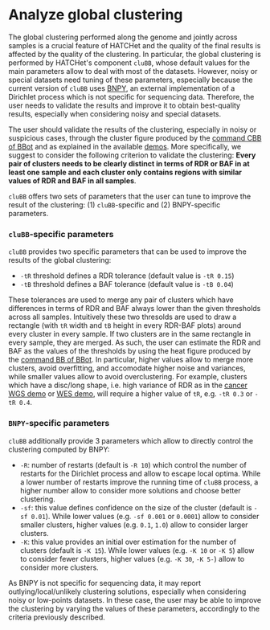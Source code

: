 # Analyze global clustering

The global clustering performed along the genome and jointly across samples is a crucial feature of HATCHet and the quality of the final results is affected by the quality of the clustering. In particular, the global clustering is performed by HATCHet's component `cluBB`, whose default values for the main parameters allow to deal with most of the datasets. However, noisy or special datasets need tuning of these parameters, especially because the current version of `cluBB` uses [BNPY](https://bitbucket.org/michaelchughes/bnpy-dev/src/master/), an external implementation of a Dirichlet process which is not specific for sequencing data. Therefore, the user needs to validate the results and improve it to obtain best-quality results, especially when considering noisy and special datasets. 

The user should validate the results of the clustering, especially in noisy or suspicious cases, through the cluster figure produced by the [command CBB of BBot](https://github.com/raphael-group/hatchet/blob/master/doc/doc_bbot.md) and as explained in the available [demos](https://github.com/raphael-group/hatchet#demos). More specifically, we suggest to consider the following criterion to validate the clustering: **Every pair of clusters needs to be clearly distinct in terms of RDR or BAF in at least one sample and each cluster only contains regions with similar values of RDR and BAF in all samples**.

`cluBB` offers two sets of parameters that the user can tune to improve the result of the clustering: (1) `cluBB`-specific and (2) BNPY-specific parameters.

### `cluBB`-specific parameters

`cluBB` provides two specific parameters that can be used to improve the results of the global clustering:
- `-tR` threshold defines a RDR tolerance (default value is `-tR 0.15`)
- `-tB` threshold defines a BAF tolerance (default value is `-tB 0.04`)

These tolerances are used to merge any pair of clusters which have differences in terms of RDR and BAF always lower than the given thresholds across all samples. Intuitively these two thresolds are used to draw a rectangle (with `tR` width and `tB` height in every RDR-BAF plots) around every cluster in every sample. If two clusters are in the same rectangle in every sample, they are merged. As such, the user can estimate the RDR and BAF as the values of the thresholds by using the heat figure produced by the [command BB of BBot](https://github.com/raphael-group/hatchet/blob/master/doc/doc_bbot.md). In particular, higher values allow to merge more clusters, avoid overfitting, and accomodate higher noise and variances, while smaller values allow to avoid overclustering. For example, clusters which have a disc/long shape, i.e. high variance of RDR as in the [cancer WGS demo](https://github.com/raphael-group/hatchet/blob/master/examples/demo-WGS-cancer/demo-wgs-cancer.sh) or [WES demo](https://github.com/raphael-group/hatchet/blob/master/examples/demo-WES/demo-wes.sh), will require a higher value of `tR`, e.g. `-tR 0.3` or `-tR 0.4`.

### `BNPY`-specific parameters

`cluBB` additionally provide 3 parameters which allow to directly control the clustering computed by BNPY:
- `-R`: number of restarts (default is `-R 10`) which control the number of restarts for the Dirichlet process and allow to escape local optima. While a lower number of restarts improve the running time of `cluBB` process, a higher number allow to consider more solutions and choose better clustering.
- `-sf`: this value defines confidence on the size of the cluster (default is `-sf 0.01`). While lower values (e.g. `-sf 0.001` or `0.0001`) allow to consider smaller clusters, higher values (e.g. `0.1`, `1.0`) allow to consider larger clusters.
- `-K`: this value provides an initial over estimation for the number of clusters (default is `-K 15`). While lower values (e.g. `-K 10` or `-K 5`) allow to consider fewer clusters, higher values (e.g. `-K 30`, `-K 5-`) allow to consider more clusters.

As BNPY is not specific for sequencing data, it may report outlying/local/unlikely clustering solutions, especially when considering noisy or low-points datasets. In these case, the user may be able to improve the clustering by varying the values of these parameters, accordingly to the criteria previously described.
